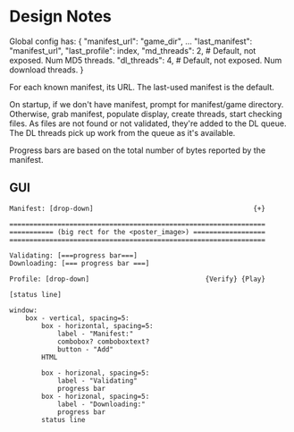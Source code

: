 # Design Notes

Global config has: {
    "manifest_url": "game_dir",
    ...
    "last_manifest": "manifest_url",
    "last_profile": index,
    "md_threads": 2,  # Default, not exposed. Num MD5 threads.
    "dl_threads": 4,  # Default, not exposed. Num download threads.
}

For each known manifest, its URL. The last-used manifest is the default.

On startup, if we don't have manifest, prompt for manifest/game directory.
Otherwise, grab manifest, populate display, create threads, start checking
files. As files are not found or not validated, they're added to the DL queue.
The DL threads pick up work from the queue as it's available.

Progress bars are based on the total number of bytes reported by the manifest.

## GUI

```
Manifest: [drop-down]                                        {+}

================================================================
=========== (big rect for the <poster_image>) ==================
================================================================

Validating: [===progress bar===]
Downloading: [=== progress bar ===]

Profile: [drop-down]                             {Verify} {Play}

[status line]
```

```
window:
    box - vertical, spacing=5:
        box - horizontal, spacing=5:
            label - "Manifest:"
            combobox? comboboxtext?
            button - "Add"
        HTML

        box - horizonal, spacing=5:
            label - "Validating"
            progress bar
        box - horizonal, spacing=5:
            label - "Downloading:"
            progress bar
        status line
```

